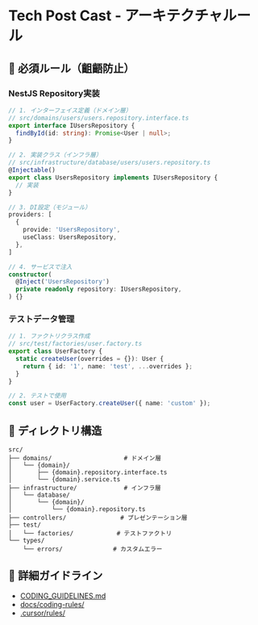 # Tech Post Cast - アーキテクチャルール

## 🚨 必須ルール（齟齬防止）

### NestJS Repository実装

```typescript
// 1. インターフェイス定義（ドメイン層）
// src/domains/users/users.repository.interface.ts
export interface IUsersRepository {
  findById(id: string): Promise<User | null>;
}

// 2. 実装クラス（インフラ層）
// src/infrastructure/database/users/users.repository.ts
@Injectable()
export class UsersRepository implements IUsersRepository {
  // 実装
}

// 3. DI設定（モジュール）
providers: [
  {
    provide: 'UsersRepository',
    useClass: UsersRepository,
  },
]

// 4. サービスで注入
constructor(
  @Inject('UsersRepository')
  private readonly repository: IUsersRepository,
) {}
```

### テストデータ管理

```typescript
// 1. ファクトリクラス作成
// src/test/factories/user.factory.ts
export class UserFactory {
  static createUser(overrides = {}): User {
    return { id: '1', name: 'test', ...overrides };
  }
}

// 2. テストで使用
const user = UserFactory.createUser({ name: 'custom' });
```

## 📁 ディレクトリ構造

```
src/
├── domains/                    # ドメイン層
│   └── {domain}/
│       ├── {domain}.repository.interface.ts
│       └── {domain}.service.ts
├── infrastructure/             # インフラ層
│   └── database/
│       └── {domain}/
│           └── {domain}.repository.ts
├── controllers/               # プレゼンテーション層
├── test/
│   └── factories/            # テストファクトリ
└── types/
    └── errors/              # カスタムエラー
```

## 🔗 詳細ガイドライン

- [CODING_GUIDELINES.md](./CODING_GUIDELINES.md)
- [docs/coding-rules/](./docs/coding-rules/)
- [.cursor/rules/](./.cursor/rules/)
